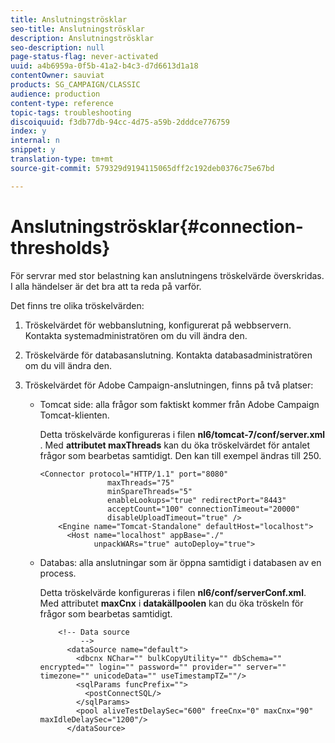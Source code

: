 ```yaml
---
title: Anslutningströsklar
seo-title: Anslutningströsklar
description: Anslutningströsklar
seo-description: null
page-status-flag: never-activated
uuid: a4b6959a-0f5b-41a2-b4c3-d7d6613d1a18
contentOwner: sauviat
products: SG_CAMPAIGN/CLASSIC
audience: production
content-type: reference
topic-tags: troubleshooting
discoiquuid: f3db77db-94cc-4d75-a59b-2dddce776759
index: y
internal: n
snippet: y
translation-type: tm+mt
source-git-commit: 579329d9194115065dff2c192deb0376c75e67bd

---
```



# Anslutningströsklar{#connection-thresholds}

För servrar med stor belastning kan anslutningens tröskelvärde överskridas. I alla händelser är det bra att ta reda på varför.

Det finns tre olika tröskelvärden:

1. Tröskelvärdet för webbanslutning, konfigurerat på webbservern. Kontakta systemadministratören om du vill ändra den.
1. Tröskelvärde för databasanslutning. Kontakta databasadministratören om du vill ändra den.
1. Tröskelvärdet för Adobe Campaign-anslutningen, finns på två platser:

   * Tomcat side: alla frågor som faktiskt kommer från Adobe Campaign Tomcat-klienten.

      Detta tröskelvärde konfigureras i filen **nl6/tomcat-7/conf/server.xml** . Med **attributet maxThreads** kan du öka tröskelvärdet för antalet frågor som bearbetas samtidigt. Den kan till exempel ändras till 250.

      ```
      <Connector protocol="HTTP/1.1" port="8080"
                     maxThreads="75"
                     minSpareThreads="5"
                     enableLookups="true" redirectPort="8443"
                     acceptCount="100" connectionTimeout="20000"
                     disableUploadTimeout="true" />
          <Engine name="Tomcat-Standalone" defaultHost="localhost">
            <Host name="localhost" appBase="./"
                  unpackWARs="true" autoDeploy="true">
      ```

   * Databas: alla anslutningar som är öppna samtidigt i databasen av en process.

      Detta tröskelvärde konfigureras i filen **nl6/conf/serverConf.xml**. Med attributet **maxCnx** i **datakällpoolen** kan du öka tröskeln för frågor som bearbetas samtidigt.

      ```
          <!-- Data source
               -->
            <dataSource name="default">
              <dbcnx NChar="" bulkCopyUtility="" dbSchema="" encrypted="" login="" password="" provider="" server="" timezone="" unicodeData="" useTimestampTZ=""/>
              <sqlParams funcPrefix="">
                <postConnectSQL/>
              </sqlParams>
              <pool aliveTestDelaySec="600" freeCnx="0" maxCnx="90" maxIdleDelaySec="1200"/>
            </dataSource>
      ```

